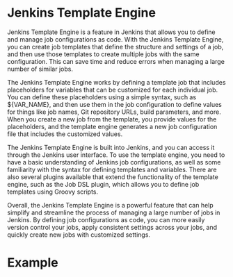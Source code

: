 # Jenkins Template Engine

Jenkins Template Engine is a feature in Jenkins that allows you to define and manage job configurations as code. With the Jenkins Template Engine, you can create job templates that define the structure and settings of a job, and then use those templates to create multiple jobs with the same configuration. This can save time and reduce errors when managing a large number of similar jobs.

The Jenkins Template Engine works by defining a template job that includes placeholders for variables that can be customized for each individual job. You can define these placeholders using a simple syntax, such as ${VAR_NAME}, and then use them in the job configuration to define values for things like job names, Git repository URLs, build parameters, and more. When you create a new job from the template, you provide values for the placeholders, and the template engine generates a new job configuration file that includes the customized values.

The Jenkins Template Engine is built into Jenkins, and you can access it through the Jenkins user interface. To use the template engine, you need to have a basic understanding of Jenkins job configurations, as well as some familiarity with the syntax for defining templates and variables. There are also several plugins available that extend the functionality of the template engine, such as the Job DSL plugin, which allows you to define job templates using Groovy scripts.

Overall, the Jenkins Template Engine is a powerful feature that can help simplify and streamline the process of managing a large number of jobs in Jenkins. By defining job configurations as code, you can more easily version control your jobs, apply consistent settings across your jobs, and quickly create new jobs with customized settings.

# Example 